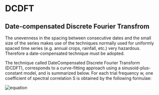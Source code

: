 # DCDFT
## Date-compensated Discrete Fourier Transfrom

The unevenness in the spacing between consecutive dates and the small size of the series makes use of the techniques normally used for uniformly spaced time series (e.g. annual crops, rainfall, etc.) very hazardous. Therefore a date-compensated technique must be adopted.

The technique called DateCompensated Discrete Fourier Transform (DCDFT), corresponds to a curve-fitting approach using a sinusoid-plus-constant model, and is summarized below. For each trial frequency w, one coefficient of spectral correlation S is obtained by the following formulae:

![equation](http://www.sciweavers.org/download/Tex2Img_1510748170.jpg)